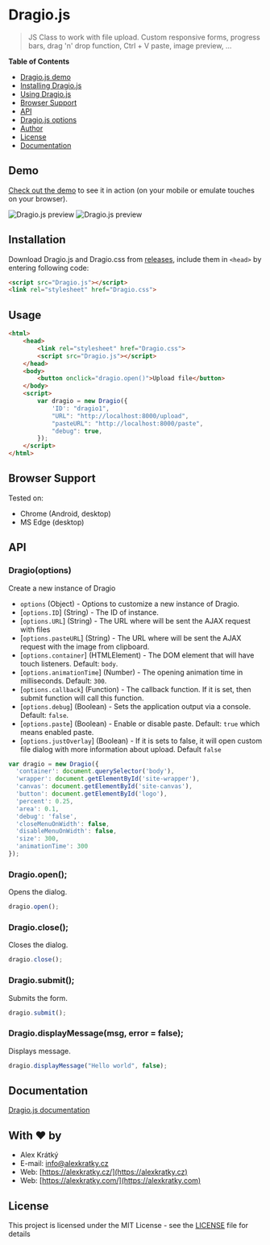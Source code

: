 # Dragio.js
> JS Class to work with file upload. Custom responsive forms, progress bars, drag 'n' drop function, Ctrl + V paste, image preview, ...


**Table of Contents**
- [Dragio.js demo](#demo)
- [Installing Dragio.js](#installation)
- [Using Dragio.js](#usage)
- [Browser Support](#browser-support)
- [API](#api)
 - [Dragio.js options](#dragio-options-)
- [Author](#with-heart-by)
- [License](#license)
- [Documentation](#documentation)

## Demo

[Check out the demo](https://alexkratky.github.io/Dragio.js/example.html) to see it in action (on your mobile or emulate touches on your browser).

<img src="https://i.imgur.com/V4Ngshu.png" alt="Dragio.js preview">

<img src="https://i.imgur.com/6elbl1M.png" alt="Dragio.js preview">

## Installation
Download Dragio.js and Dragio.css from [releases](https://github.com/AlexKratky/Dragio.js/releases), include them in `<head>` by entering following code:
```html
<script src="Dragio.js"></script>
<link rel="stylesheet" href="Dragio.css">
```
## Usage
```html
<html>
    <head>
        <link rel="stylesheet" href="Dragio.css">
        <script src="Dragio.js"></script>
    </head>
    <body>
       	<button onclick="dragio.open()">Upload file</button>
    </body>
    <script>
        var dragio = new Dragio({
            'ID': "dragio1",
            "URL": "http://localhost:8000/upload",
            "pasteURL": "http://localhost:8000/paste",
            "debug": true,
        });
    </script>
</html>
```



## Browser Support
Tested on:
- Chrome (Android, desktop)
- MS Edge (desktop)

## API

### Dragio(options)
Create a new instance of Dragio
* `options` (Object) - Options to customize a new instance of Dragio.
* [`options.ID`] (String) - The ID of instance.
* [`options.URL`] (String) - The URL where will be sent the AJAX request with files
* [`options.pasteURL`] (String) - The URL where will be sent the AJAX request with the image from clipboard.
* [`options.container`] (HTMLElement) - The DOM element that will have touch listeners. Default: `body`.
* [`options.animationTime`] (Number) - The opening animation time in milliseconds. Default: `300`.
* [`options.callback`] (Function) - The callback function. If it is set, then submit function will call this function.
* [`options.debug`] (Boolean) - Sets the application output via a console. Default: `false`.
* [`options.paste`] (Boolean) - Enable or disable paste. Default: `true` which means enabled paste.
* [`options.justOverlay`] (Boolean) - If it is sets to false, it will open custom file dialog with more information about upload. Default `false`

```js
var dragio = new Dragio({
  'container': document.querySelector('body'),
  'wrapper': document.getElementById('site-wrapper'),
  'canvas': document.getElementById('site-canvas'),
  'button': document.getElementById('logo'),
  'percent': 0.25,
  'area': 0.1,
  'debug': 'false',
  'closeMenuOnWidth': false,
  'disableMenuOnWidth': false,
  'size': 300,
  'animationTime': 300
});
```

### Dragio.open();
Opens the dialog.
```js
dragio.open();
```

### Dragio.close();
Closes the dialog.
```js
dragio.close();
```

### Dragio.submit();
Submits the form.
```js
dragio.submit();
```

### Dragio.displayMessage(msg, error = false);
Displays message.
```js
dragio.displayMessage("Hello world", false);
```


## Documentation
[Dragio.js documentation](https://tssoft.cz/Dragio.js)

## With :heart: by
- Alex Krátký
- E-mail: [info@alexkratky.cz](info@alexkratky.cz) 
- Web: [https://alexkratky.cz/](https://alexkratky.cz)
- Web: [https://alexkratky.com/](https://alexkratky.com)

## License

This project is licensed under the MIT License - see the [LICENSE](LICENSE) file for details